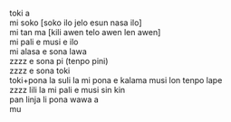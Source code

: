toki a  
mi soko [soko ilo jelo esun nasa ilo]  
mi tan ma [kili awen telo awen len awen]  
mi pali e musi e ilo  
mi alasa e sona lawa  
zzzz e sona pi (tenpo pini)  
zzzz e sona toki  
toki+pona la suli la mi pona e kalama musi lon tenpo lape  
zzzz lili la mi pali e musi sin kin  
pan linja li pona wawa a  
mu  
